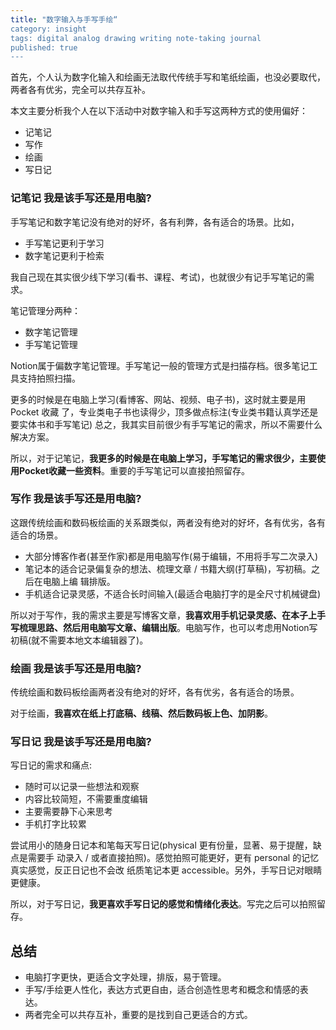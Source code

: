 ```yaml
---
title: "数字输入与手写手绘“
category: insight
tags: digital analog drawing writing note-taking journal
published: true
---
```

首先，个人认为数字化输入和绘画无法取代传统手写和笔纸绘画，也没必要取代，两者各有优劣，完全可以共存互补。

本文主要分析我个人在以下活动中对数字输入和手写这两种方式的使用偏好：

- 记笔记
- 写作
- 绘画
- 写日记

### 记笔记 我是该手写还是用电脑?

手写笔记和数字笔记没有绝对的好坏，各有利弊，各有适合的场景。比如，

- 手写笔记更利于学习
- 数字笔记更利于检索

我自己现在其实很少线下学习(看书、课程、考试)，也就很少有记手写笔记的需求。

笔记管理分两种：

- 数字笔记管理
- 手写笔记管理

Notion属于偏数字笔记管理。手写笔记一般的管理方式是扫描存档。很多笔记工具支持拍照扫描。

更多的时候是在电脑上学习(看博客、网站、视频、电子书)，这时就主要是用 Pocket 收藏
了，专业类电子书也读得少，顶多做点标注(专业类书籍认真学还是要实体书和手写笔记) 
总之，我其实目前很少有手写笔记的需求，所以不需要什么解决方案。

所以，对于记笔记，**我更多的时候是在电脑上学习，手写笔记的需求很少，主要使用Pocket收藏一些资料**。重要的手写笔记可以直接拍照留存。

### 写作 我是该手写还是用电脑?

这跟传统绘画和数码板绘画的关系跟类似，两者没有绝对的好坏，各有优劣，各有适合的场景。

- 大部分博客作者(甚至作家)都是用电脑写作(易于编辑，不用将手写二次录入)
- 笔记本的适合记录偏复杂的想法、梳理文章 / 书籍大纲(打草稿)，写初稿。之后在电脑上编
辑排版。
- 手机适合记录灵感，不适合⻓时间输入(最适合电脑打字的是全尺寸机械键盘)

所以对于写作，我的需求主要是写博客文章，**我喜欢用手机记录灵感、在本子上手写梳理思路、然后用电脑写文章、编辑出版**。电脑写作，也可以考虑用Notion写初稿(就不需要本地文本编辑器了)。

### 绘画 我是该手写还是用电脑?

传统绘画和数码板绘画两者没有绝对的好坏，各有优劣，各有适合的场景。

对于绘画，**我喜欢在纸上打底稿、线稿、然后数码板上色、加阴影**。

### 写日记 我是该手写还是用电脑?
写日记的需求和痛点:

- 随时可以记录一些想法和观察
- 内容比较简短，不需要重度编辑
- 主要需要静下心来思考
- 手机打字比较累

尝试用小的随身日记本和笔每天写日记(physical 更有份量，显著、易于提醒，缺点是需要手
动录入 / 或者直接拍照)。感觉拍照可能更好，更有 personal 的记忆真实感觉，反正日记也不会改 
纸质笔记本更 accessible。另外，手写日记对眼睛更健康。

所以，对于写日记，**我更喜欢手写日记的感觉和情绪化表达**。写完之后可以拍照留存。

## 总结

- 电脑打字更快，更适合文字处理，排版，易于管理。
- 手写/手绘更人性化，表达方式更自由，适合创造性思考和概念和情感的表达。
- 两者完全可以共存互补，重要的是找到自己更适合的方式。
